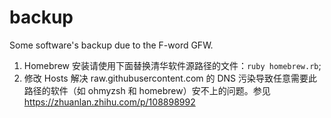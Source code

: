 # backup
Some software's backup due to the F-word GFW.

1. Homebrew 安装请使用下面替换清华软件源路径的文件：`ruby homebrew.rb`;
2. 修改 Hosts 解决 raw.githubusercontent.com 的 DNS 污染导致任意需要此路径的软件（如 ohmyzsh 和 homebrew）安不上的问题。参见 https://zhuanlan.zhihu.com/p/108898992